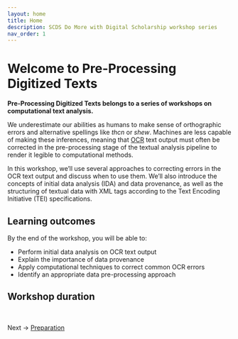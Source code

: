 ```yaml
---
layout: home
title: Home
description: SCDS Do More with Digital Scholarship workshop series
nav_order: 1
---
```


# Welcome to Pre-Processing Digitized Texts

**Pre-Processing Digitized Texts belongs to a series of workshops on computational text analysis.**

We underestimate our abilities as humans to make sense of orthographic errors and alternative spellings like *thcn* or *shew*. Machines are less capable of making these inferences, meaning that [OCR](https://en.wikipedia.org/wiki/Optical_character_recognition) text output must often be corrected in the pre-processing stage of the textual analysis pipeline to render it legible to computational methods. 

In this workshop, we’ll use several approaches to correcting errors in the OCR text output and discuss when to use them. We’ll also introduce the concepts of initial data analysis (IDA) and data provenance, as well as the structuring of textual data with XML tags according to the Text Encoding Initiative (TEI) specifications.

## Learning outcomes

By the end of the workshop, you will be able to:
* Perform initial data analysis on OCR text output
* Explain the importance of data provenance 
* Apply computational techniques to correct common OCR errors
* Identify an appropriate data pre-processing approach

## Workshop duration


<br />

Next -> [Preparation](preparation.html) 



